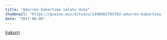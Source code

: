 ```yaml
---
title: "Adurren bakartzea salatu dute"
thumbnail: "https://guaixe.eus/altsasu/1496902705783-adurren-bakartzea-salatu-dute"
date: "2017-06-08"
---
```

[Irakurri](https://guaixe.eus/altsasu/1496902705783-adurren-bakartzea-salatu-dute)
